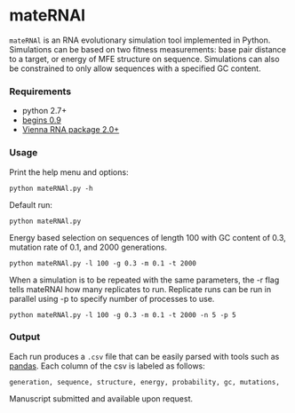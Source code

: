 # mateRNAl

`mateRNAl` is an RNA evolutionary simulation tool implemented in Python. Simulations can be based on two fitness measurements: base pair distance to a target, or energy of MFE structure on sequence. Simulations can also be constrained to only allow sequences with a specified GC content. 

### Requirements

* python 2.7+
* [begins 0.9](https://pypi.python.org/pypi/begins/0.9)
* [Vienna RNA package 2.0+](https://www.tbi.univie.ac.at/RNA/)

### Usage

Print the help menu and options:

```
python mateRNAl.py -h 
```

Default run:

```
python mateRNAl.py 
```
Energy based selection on sequences of length 100 with GC content of 0.3, mutation rate of 0.1, and 2000 generations.

```
python mateRNAl.py -l 100 -g 0.3 -m 0.1 -t 2000
```

When a simulation is to be repeated with the same parameters, the -r flag tells mateRNAl how many replicates to run. Replicate runs can be run in parallel using -p to specify number of processes to use.

```
python mateRNAl.py -l 100 -g 0.3 -m 0.1 -t 2000 -n 5 -p 5
```
### Output

Each run produces a `.csv` file that can be easily parsed with tools such as [pandas](http://pandas.pydata.org/). Each column of the csv is labeled as follows:

```
generation, sequence, structure, energy, probability, gc, mutations, 
```
Manuscript submitted and available upon request.
